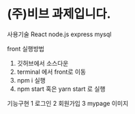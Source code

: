 # (주)비브 과제입니다.

사용기술
React node.js express mysql

front 실행방법
1. 깃허브에서 소스다운
2. terminal 에서 front로 이동
3. npm i 실행
4. npm start 혹은 yarn start 로 실행

기능구현
1 로그인
2 회원가입
3 mypage 이미지 
